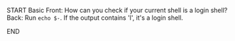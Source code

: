 START
Basic
Front: 
How can you check if your current shell is a login shell?
Back: 
Run `echo $-`. If the output contains 'l', it's a login shell.
<!--ID: 1745222218907-->
END
